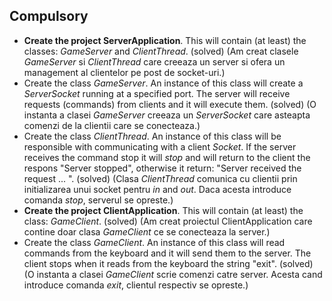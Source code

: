 ## Compulsory

* **Create the project ServerApplication**. This will contain (at least) the classes: *GameServer* and *ClientThread*. (solved) (Am creat clasele *GameServer* si *ClientThread* care creeaza un server si ofera un management al clientelor pe post de socket-uri.)
* Create the class *GameServer*. An instance of this class will create a *ServerSocket* running at a specified port. The server will receive requests (commands) from clients and it will execute them. (solved) (O instanta a clasei *GameServer* creeaza un *ServerSocket* care asteapta comenzi de la clientii care se conecteaza.)
* Create the class *ClientThread*. An instance of this class will be responsible with communicating with a client *Socket*. If the server receives the command stop it will *stop* and will return to the client the respons "Server stopped", otherwise it return: "Server received the request ... ". (solved) (Clasa *ClientThread* comunica cu clientii prin initializarea unui socket pentru *in* and *out*. Daca acesta introduce comanda *stop*, serverul se opreste.)
* **Create the project ClientApplication**. This will contain (at least) the class: *GameClient*. (solved) (Am creat proiectul ClientApplication care contine doar clasa *GameClient* ce se conecteaza la server.)
* Create the class *GameClient*. An instance of this class will read commands from the keyboard and it will send them to the server. The client stops when it reads from the keyboard the string "exit". (solved) (O instanta a clasei *GameClient* scrie comenzi catre server. Acesta cand introduce comanda *exit*, clientul respectiv se opreste.)